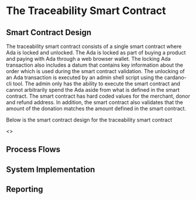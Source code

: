 # The Traceability Smart Contract


## Smart Contract Design
The traceability smart contract consists of a single smart contract where Ada is locked and unlocked.   The Ada is locked as part of buying a product and paying with Ada through a web browser wallet.  The locking Ada transaction also includes a datum that contains key information about the order which is used during the smart contract validation.  The unlocking of an Ada transaction is executed by an admin shell script using the cardano-cli tool.   The admin only has the ability to execute the smart contract and cannot arbitrarily spend the Ada aside from what is defined in the smart contract.   The smart contract has hard coded values for the merchant, donor and refund address.   In addition, the smart contract also validates that the amount of the donation matches the amount defined in the smart contract.    

Below is the smart contract design for the traceability smart contract

<<image>>



## Process Flows

## System Implementation

## Reporting

